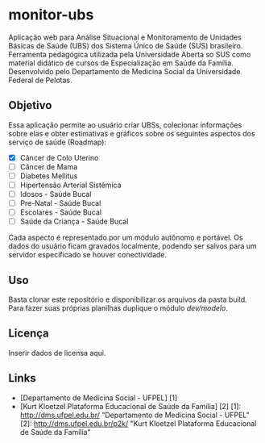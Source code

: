 # monitor-ubs

Aplicação web para Análise Situacional e Monitoramento de Unidades Básicas de Saúde (UBS) dos Sistema Único de Saúde (SUS) brasileiro.
Ferramenta pedagógica utilizada pela Universidade Aberta so SUS como material didático de cursos de Especialização em Saúde da Família.
Desenvolvido pelo Departamento de Medicina Social da Universidade Federal de Pelotas.

## Objetivo


Essa aplicação permite ao usuário criar UBSs, colecionar informações sobre elas e obter estimativas e gráficos sobre os seguintes aspectos dos serviço de saúde (Roadmap):

- [x] Câncer de Colo Uterino
- [ ] Câncer de Mama
- [ ] Diabetes Mellitus
- [ ] Hipertensão Arterial Sistêmica
- [ ] Idosos - Saúde Bucal
- [ ] Pre-Natal - Saúde Bucal
- [ ] Escolares - Saúde Bucal
- [ ] Saúde da Criança - Saúde Bucal

Cada aspecto é representado por um módulo autônomo e portável. Os dados do usuário ficam gravados localmente, podendo ser salvos para um servidor especificado se houver conectividade.

## Uso

Basta clonar este repositório e disponibilizar os arquivos da pasta build. Para fazer suas próprias planilhas duplique o módulo _dev/modelo_.

## Licença

Inserir dados de licensa aqui.

## Links
* [Departamento de Medicina Social - UFPEL] [1]
* [Kurt Kloetzel Plataforma Educacional de Saúde da Família] [2]
  [1]: http://dms.ufpel.edu.br/    "Departamento de Medicina Social - UFPEL"
  [2]: http://dms.ufpel.edu.br/p2k/  "Kurt Kloetzel Plataforma Educacional de Saúde da Família"
